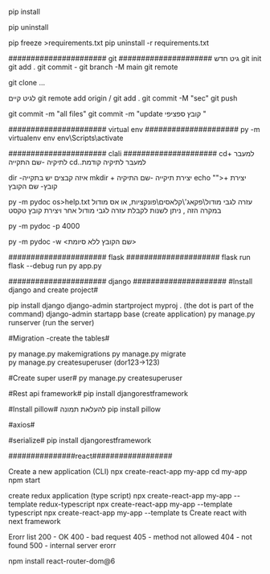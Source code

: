 pip install

pip uninstall

pip freeze >requirements.txt
pip uninstall -r requirements.txt

######################  git  #####################
גיט חדש
git init
git add .
git commit -
git branch -M main
git remote

git clone ...

לגיט קיים
git remote add origin / git add .
git commit -M "sec"
git push

git commit -m "all files"
git commit -m "update קובץ ספציפי "

######################  virtual env  #####################
py -m virtualenv env
env\Scripts\activate

######################  clali  #####################
cd+ למעבר לתיקיה -שם התקייה
cd..למעבר לתיקיה קודמת 

dir -איזה קבצים יש בתקייה
mkdir + יצירת תיקייה -שם התיקיה
echo "">+ יצירת קובץ- שם הקובץ

py -m pydoc os>help.txt  עזרה לגבי מודול\פקאג'\קלאסים\פונקציות, או אס מודול במקרה הזה ,
ניתן לשנות לקבלת עזרה לגבי מודול אחר ויצירת קובץ טקסט

py -m pydoc -p 4000

py -m pydoc -w <שם הקובץ ללא סיומת>

######################  flask  #####################
flask run
flask --debug run
py app.py

######################  django  #####################
#Install django and create project#

pip install django
django-admin startproject myproj .    (the dot is part of the command)
django-admin startapp base	(create application)
py manage.py runserver  (run the server)

#Migration -create the tables#

py manage.py makemigrations
py manage.py migrate  
py manage.py createsuperuser (dor123->123)

#Create super user#
py manage.py createsuperuser

#Rest api framework#
pip install djangorestframework

#Install pillow# להעלאת תמונה
pip install pillow

#axios#
<script src="https://cdn.jsdelivr.net/npm/axios@1.1.2/dist/axios.min.js"></script>

#serialize#
pip install djangorestframework


###############react##################

Create a new application (CLI)
npx create-react-app my-app
cd my-app
npm start

create redux application (type script)
npx create-react-app my-app --template redux-typescript
npx create-react-app my-app --template typescript
npx create-react-app my-app --template ts
Create react with next framework

Erorr list
200 - OK
400 - bad request
405 - method not allowed 
404 - not found
500 - internal server erorr

npm install react-router-dom@6
